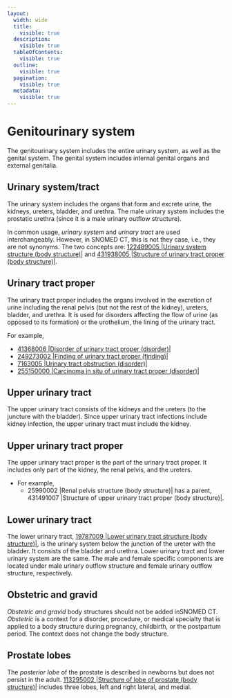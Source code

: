 ```yaml
---
layout:
  width: wide
  title:
    visible: true
  description:
    visible: true
  tableOfContents:
    visible: true
  outline:
    visible: true
  pagination:
    visible: true
  metadata:
    visible: true
---
```


# Genitourinary system

The genitourinary system includes the entire urinary system, as well as the genital system. The genital system includes internal genital organs and external genitalia.&#x20;

## Urinary system/tract

The urinary system includes the organs that form and excrete urine, the kidneys, ureters, bladder, and urethra. The male urinary system includes the prostatic urethra (since it is a male urinary outflow structure).

In common usage, _urinary system_ and _urinary tract_ are used interchangeably. However, in SNOMED CT, this is not they case, i.e., they are not synonyms. The two concepts are: [122489005 |Urinary system structure (body structure)|](http://snomed.info/id/122489005) and [431938005 |Structure of urinary tract proper (body structure)|](http://snomed.info/id/431938005).

## Urinary tract proper

The urinary tract proper includes the organs involved in the excretion of urine including the renal pelvis (but not the rest of the kidney), ureters, bladder, and urethra. It is used for disorders affecting the flow of urine (as opposed to its formation) or the urothelium, the lining of the urinary tract.

For example,

* [41368006 |Disorder of urinary tract proper (disorder)|](http://snomed.info/id/41368006)
* [249273002 |Finding of urinary tract proper (finding)|](http://snomed.info/id/249273002)
* [7163005 |Urinary tract obstruction (disorder)|](http://snomed.info/id/7163005)
* [255150000 |Carcinoma in situ of urinary tract proper (disorder)|](http://snomed.info/id/255150000)

## Upper urinary tract

The upper urinary tract consists of the kidneys and the ureters (to the juncture with the bladder). Since upper urinary tract infections include kidney infection, the upper urinary tract must include the kidney.

## Upper urinary tract proper

The upper urinary tract proper is the part of the urinary tract proper. It includes only part of the kidney, the renal pelvis, and the ureters.

* For example,
  * 25990002 |Renal pelvis structure (body structure)| has a parent, 431491007 |Structure of upper urinary tract proper (body structure)|.

## Lower urinary tract

The lower urinary tract, [19787009 |Lower urinary tract structure (body structure)|](http://snomed.info/id/19787009), is the urinary system below the junction of the ureter with the bladder. It consists of the bladder and urethra. Lower urinary tract and lower urinary system are the same. The male and female specific components are located under male urinary outflow structure and female urinary outflow structure, respectively.

## Obstetric and gravid

_Obstetric and_ _gravid_ body structures should not be added inSNOMED CT. _Obstetric_ is a context for a disorder, procedure, or medical specialty that is applied to a body structure during pregnancy, childbirth, or the postpartum period. The context does not change the body structure.

## Prostate lobes

The _posterior lobe_ of the prostate is described in newborns but does not persist in the adult. [113295002 |Structure of lobe of prostate (body structure)|](http://snomed.info/id/113295002) includes three lobes, left and right lateral, and medial.
